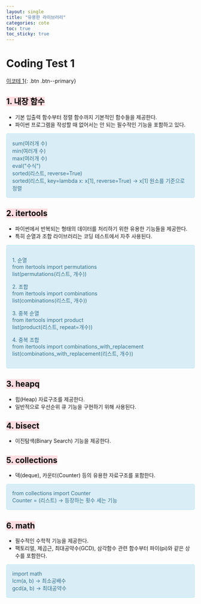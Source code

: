 ```yaml
---
layout: single
title: "유용한 라이브러리"
categories: cote
toc: true
toc_sticky: true
---
```


# Coding Test 1

[이코테 1](https://www.youtube.com/watch?v=m-9pAwq1o3w&list=PLRx0vPvlEmdAghTr5mXQxGpHjWqSz0dgC&index=1){: .btn .btn--primary}

## <mark style='background-color: #ffdce0'> 1. 내장 함수 </mark>

- 기본 입출력 함수부터 정렬 함수까지 기본적인 함수들을 제공한다.
- 파이썬 프로그램을 작성할 때 없어서는 안 되는 필수적인 기능을 포함하고 있다.

<div style="padding: 15px; border: 1px solid transparent; border-color: transparent; margin-bottom: 20px; border-radius: 4px; color: #31708f; background-color: #d9edf7; border-color: #bce8f1;">
  <div>sum(여러개 수)</div>
  <div>min(여러개 수)</div>
  <div>max(여러개 수)</div>
  <div>eval("수식")</div>
  <div>sorted(리스트, reverse=True)</div>
  <div>sorted(리스트, key=lambda x: x[1], reverse=True) → x[1] 원소를 기준으로 정렬</div>
</div>

## <mark style='background-color: #ffdce0'> 2. itertools </mark>

- 파이썬에서 반복되는 형태의 데이터를 처리하기 위한 유용한 기능들을 제공한다.
- 특히 순열과 조합 라이브러리는 코딩 테스트에서 자주 사용된다.

<div style="padding: 15px; border: 1px solid transparent; border-color: transparent; margin-bottom: 20px; border-radius: 4px; color: #31708f; background-color: #d9edf7; border-color: #bce8f1;">
  <p>
    <div>1. 순열</div>
    <div>from itertools import permutations</div>
    <div>list(permutations(리스트, 개수))</div>
  </p>
  <p>
    <div>2. 조합</div>
    <div>from itertools import combinations</div>
    <div>list(combinations(리스트, 개수))</div>
  </p>
  <p>
    <div>3. 중복 순열</div>
    <div>from itertools import product</div>
    <div>list(product(리스트, repeat=개수))</div>
  </p>
  <p>
    <div>4. 중복 조합</div>
    <div>from itertools import combinations_with_replacement</div>
    <div>list(combinations_with_replacement(리스트, 개수))</div>
  </p>
</div>

## <mark style='background-color: #ffdce0'> 3. heapq </mark>

- 힙(Heap) 자료구조를 제공한다.
- 일반적으로 우선순위 큐 기능을 구현하기 위해 사용된다.

## <mark style='background-color: #ffdce0'> 4. bisect </mark>

- 이진탐색(Binary Search) 기능을 제공한다.

## <mark style='background-color: #ffdce0'> 5. collections </mark>

- 덱(deque), 카운터(Counter) 등의 유용한 자료구조를 포함한다.

<div style="padding: 15px; border: 1px solid transparent; border-color: transparent; margin-bottom: 20px; border-radius: 4px; color: #31708f; background-color: #d9edf7; border-color: #bce8f1;">
  <div>from collections import Counter</div>
  <div>Counter = (리스트) → 등장하는 횟수 세는 기능</div>
</div>

## <mark style='background-color: #ffdce0'> 6. math </mark>

- 필수적인 수학적 기능을 제공한다.
- 팩토리얼, 제곱근, 최대공약수(GCD), 삼각함수 관련 함수부터 파이(pi)와 같은 상수를 포함한다.

<div style="padding: 15px; border: 1px solid transparent; border-color: transparent; margin-bottom: 20px; border-radius: 4px; color: #31708f; background-color: #d9edf7; border-color: #bce8f1;">
  <div>import math</div>
  <div>lcm(a, b) → 최소공배수</div>
  <div>gcd(a, b) → 최대공약수</div>
</div>
